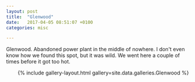 ```yaml
---
layout: post
title:  "Glenwood"
date:   2017-04-05 08:51:07 +0100
categories: misc

---
```


Glenwood. Abandoned power plant in the middle of nowhere. I don't even know how we found this spot, but it was wild. We went here a couple of times before it got too hot.

&nbsp;
&nbsp;
&nbsp;
&nbsp;
{% include gallery-layout.html gallery=site.data.galleries.Glenwood %}
